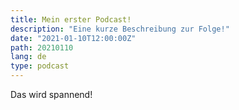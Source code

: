 ```yaml
---
title: Mein erster Podcast!
description: "Eine kurze Beschreibung zur Folge!"
date: "2021-01-10T12:00:00Z"
path: 20210110
lang: de
type: podcast
---
```


Das wird spannend!